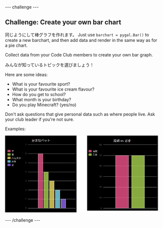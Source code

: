 \--- challenge \---

## Challenge: Create your own bar chart

同じようにして棒グラフを作れます。 Just use `barchart = pygal.Bar()` to create a new barchart, and then add data and render in the same way as for a pie chart.

Collect data from your Code Club members to create your own bar graph.

みんなが知っているトピックを選びましょう！

Here are some ideas:

+ What is your favourite sport?
+ What is your favourite ice cream flavour?
+ How do you get to school?
+ What month is your birthday?
+ Do you play Minecraft? (yes/no)

Don't ask questions that give personal data such as where people live. Ask your club leader if you're not sure.

Examples:

![スクリーンショット](images/pets-bar-examples.png)

\--- /challenge \---